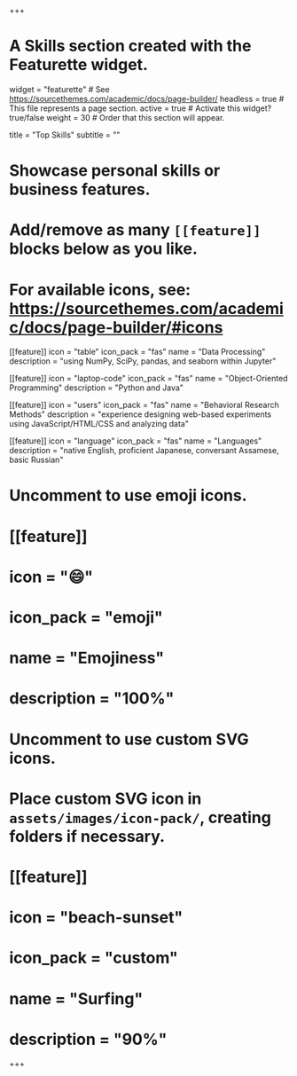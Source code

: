 +++
# A Skills section created with the Featurette widget.
widget = "featurette"  # See https://sourcethemes.com/academic/docs/page-builder/
headless = true  # This file represents a page section.
active = true  # Activate this widget? true/false
weight = 30  # Order that this section will appear.

title = "Top Skills"
subtitle = ""

# Showcase personal skills or business features.
# 
# Add/remove as many `[[feature]]` blocks below as you like.
# 
# For available icons, see: https://sourcethemes.com/academic/docs/page-builder/#icons

[[feature]]
  icon = "table"
  icon_pack = "fas"
  name = "Data Processing"
  description = "using NumPy, SciPy, pandas, and seaborn within Jupyter"

[[feature]]
  icon = "laptop-code"
  icon_pack = "fas"
  name = "Object-Oriented Programming"
  description = "Python and Java"
  
[[feature]]
  icon = "users"
  icon_pack = "fas"
  name = "Behavioral Research Methods"
  description = "experience designing web-based experiments using JavaScript/HTML/CSS and analyzing data"  
  
[[feature]]
  icon = "language"
  icon_pack = "fas"
  name = "Languages"
  description = "native English, proficient Japanese, conversant Assamese, basic Russian"

# Uncomment to use emoji icons.
# [[feature]]
#  icon = ":smile:"
#  icon_pack = "emoji"
#  name = "Emojiness"
#  description = "100%"  

# Uncomment to use custom SVG icons.
# Place custom SVG icon in `assets/images/icon-pack/`, creating folders if necessary.
# [[feature]]
#  icon = "beach-sunset"
#  icon_pack = "custom"
#  name = "Surfing"
#  description = "90%"

+++
